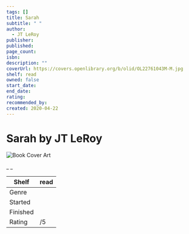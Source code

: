 ```yaml
---
tags: []
title: Sarah
subtitle: " "
author:
  - JT LeRoy
publisher: 
published: 
page_count: 
isbn: 
description: ""
coverUrl: https://covers.openlibrary.org/b/olid/OL22761043M-M.jpg
shelf: read
owned: false
start_date: 
end_date: 
rating: 
recommended_by: 
created: 2020-04-22
---
```


# Sarah by JT LeRoy

![Book Cover Art](https://covers.openlibrary.org/b/olid/OL22761043M-M.jpg)

_ _

| Shelf | read |
| --- | --- |
| Genre |  |
| Started |  |
| Finished |  |
| Rating | /5 |

